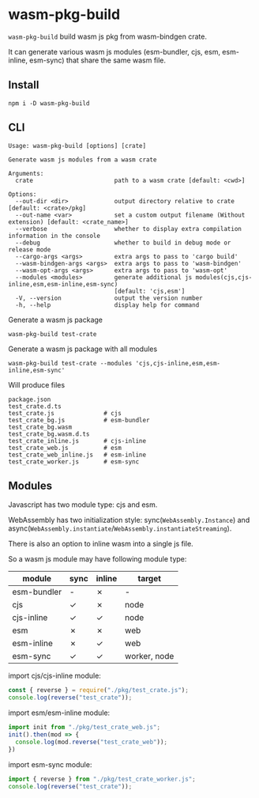 # wasm-pkg-build

`wasm-pkg-build` build wasm js pkg from wasm-bindgen crate.

It can generate various wasm js modules (esm-bundler, cjs, esm, esm-inline, esm-sync) that share the same wasm file.

## Install

```
npm i -D wasm-pkg-build
```

## CLI

```
Usage: wasm-pkg-build [options] [crate]

Generate wasm js modules from a wasm crate

Arguments:
  crate                       path to a wasm crate [default: <cwd>]

Options:
  --out-dir <dir>             output directory relative to crate [default: <crate>/pkg]
  --out-name <var>            set a custom output filename (Without extension) [default: <crate_name>]       
  --verbose                   whether to display extra compilation information in the console
  --debug                     whether to build in debug mode or release mode
  --cargo-args <args>         extra args to pass to 'cargo build'
  --wasm-bindgen-args <args>  extra args to pass to 'wasm-bindgen'
  --wasm-opt-args <args>      extra args to pass to 'wasm-opt'
  --modules <modules>         generate additional js modules(cjs,cjs-inline,esm,esm-inline,esm-sync)
                              [default: 'cjs,esm']
  -V, --version               output the version number
  -h, --help                  display help for command
```

Generate a wasm js package

```
wasm-pkg-build test-crate
```

Generate a wasm js package with all modules

```
wasm-pkg-build test-crate --modules 'cjs,cjs-inline,esm,esm-inline,esm-sync' 
```

Will produce files

```
package.json
test_crate.d.ts            
test_crate.js              # cjs
test_crate_bg.js           # esm-bundler
test_crate_bg.wasm         
test_crate_bg.wasm.d.ts
test_crate_inline.js       # cjs-inline
test_crate_web.js          # esm
test_crate_web_inline.js   # esm-inline
test_crate_worker.js       # esm-sync
```

## Modules

Javascript has two module type: cjs and esm.

WebAssembly has two initialization style: sync(`WebAssembly.Instance`) and async(`WebAssembly.instantiate`/`WebAssembly.instantiateStreaming`).

There is also an option to inline wasm into a single js file.

So a wasm js module may have following module type:

| module      | sync | inline | target       |
| ----------- | ---- | ------ | ------------ |
| esm-bundler | -    | ✗      | -            |
| cjs         | ✓    | ✗      | node         |
| cjs-inline  | ✓    | ✓      | node         |
| esm         | ✗    | ✗      | web          |
| esm-inline  | ✗    | ✓      | web          |
| esm-sync    | ✓    | ✓      | worker, node |


import cjs/cjs-inline module:

```js
const { reverse } = require("./pkg/test_crate.js");
console.log(reverse("test_crate"));
```

import esm/esm-inline module:

```js
import init from "./pkg/test_crate_web.js";
init().then(mod => {
  console.log(mod.reverse("test_crate_web"));
})
```

import esm-sync module:

```js
import { reverse } from "./pkg/test_crate_worker.js";
console.log(reverse("test_crate"));
```

